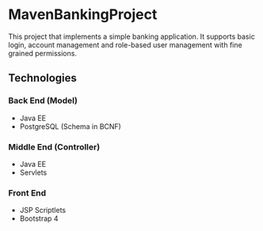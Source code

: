 # MavenBankingProject

This project that implements a simple banking application.  It supports basic login, account management and role-based user management with fine grained permissions.

## Technologies

### Back End (Model)
- Java EE
- PostgreSQL (Schema in BCNF)

### Middle End (Controller)
- Java EE
- Servlets

### Front End
- JSP Scriptlets
- Bootstrap 4
